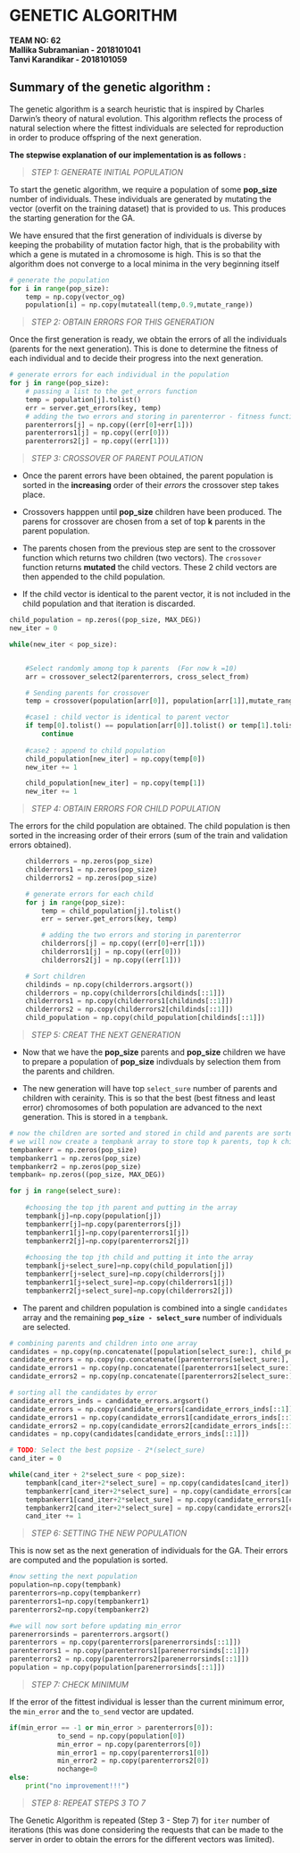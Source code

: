 <!--     Summary of your Genetic Algorithm with all the steps, also mention if you have made any major changes to the base genetic algorithm.
    Three diagrams that showcase your first three iterations as shown in the attached image.
    Explain your fitness function.
    Explain your crossover function.
    How exactly did you apply the mutations(if any).
    What were your hyperparameters like pool size, splitting point for creating new genes, etc and why did you choose those parameters?
    Statistical information like Number of iterations to converge, etc.
    What heuristics did you apply, mention the ones that didn't work too.
     Trace of output for the first 10 steps as shown:

    Initial population
    Vectors selected for crossover
    Vectors after applying the crossover
    Vectors before and after mutation

    Anything else that you used, tricks, brute force, etc. that we should be aware of. -->



<!-- # how to choose individuals for crossover
# how to choose the next gen

#flow of the program
#main

#generate initial genration (mutation) size 100

#while loop
    #create a utility array that stores the error for every individual in the population
    #parenterrors[]
    #get the probability of selection for every parent for going into crossover, this will generate the probaliliites based on the error
    #above function will return an array: parentprobality

    #for i in range(number of time you want to do crossover):
    #   pick two parents using numpy.random.choice
    #   cross them over, now we have two new
    #   choose between them. how? -> top two? according to probability?
    #   for now, choose only the children ignore the parents
    #   mutate the crossovers
    #   put them into an array called nextgen[] -->


# GENETIC ALGORITHM 

**TEAM NO: 62**<br>
**Mallika Subramanian - 2018101041**<br>
**Tanvi Karandikar    - 2018101059**


## Summary of the genetic algorithm : 

The genetic algorithm is a search heuristic that is inspired by Charles Darwin’s theory of natural evolution. This algorithm reflects the process of natural selection where the fittest individuals are selected for reproduction in order to produce offspring of the next generation.

**The stepwise explanation of our implementation is as follows :**

> *STEP 1: GENERATE INITIAL POPULATION*

To start the genetic algorithm, we require a population of some **pop_size** number of individuals. These individuals are generated by mutating the vector (overfit on the training dataset) that is provided to us. 
This produces the starting generation for the GA. 

We have ensured that the first generation of individuals is diverse by keeping the probability of mutation factor high, that is the probability with which a gene is mutated in  a chromosome is high. 
This is so that the algorithm does not converge to a local minima in the very beginning itself 
 <!--check this line please  -->

```python
# generate the population
for i in range(pop_size):
    temp = np.copy(vector_og)
    population[i] = np.copy(mutateall(temp,0.9,mutate_range))
```


> *STEP 2: OBTAIN ERRORS FOR THIS GENERATION*

Once the first generation is ready, we obtain the errors of all the individuals (parents for the next generation). This is done to determine the fitness of each individual and to decide their progress into the next generation.

```python
# generate errors for each individual in the population
for j in range(pop_size):
    # passing a list to the get_errors function
    temp = population[j].tolist()
    err = server.get_errors(key, temp)
    # adding the two errors and storing in parenterror - fitness function
    parenterrors[j] = np.copy((err[0]+err[1]))
    parenterrors1[j] = np.copy((err[0]))
    parenterrors2[j] = np.copy((err[1]))

```

> *STEP 3: CROSSOVER OF PARENT POULATION*

* Once the parent errors have been obtained, the parent population is sorted in the **increasing** order of their *errors* the crossover step takes place. 

* Crossovers happpen until **pop_size** children have been produced. The parens for crossover are chosen from a set of top **k** parents in the parent population. 

* The parents chosen from the previous step are sent to the crossover function which returns two children (two vectors).
The ```crossover``` function returns **mutated** the child vectors.
These 2 child vectors are then appended to the child population.

* If the child vector is identical to the parent vector, it is not included in the child population and that iteration is discarded.

```python
child_population = np.zeros((pop_size, MAX_DEG))
new_iter = 0

while(new_iter < pop_size):


    #Select randomly among top k parents  (For now k =10)
    arr = crossover_select2(parenterrors, cross_select_from)

    # Sending parents for crossover
    temp = crossover(population[arr[0]], population[arr[1]],mutate_range,prob_mut_cross)

    #case1 : child vector is identical to parent vector
    if temp[0].tolist() == population[arr[0]].tolist() or temp[1].tolist() == population[arr[0]].tolist() or temp[0].tolist() == population[arr[1]].tolist() or temp[1].tolist() == population[arr[1]].tolist():
        continue
    
    #case2 : append to child population
    child_population[new_iter] = np.copy(temp[0])
    new_iter += 1

    child_population[new_iter] = np.copy(temp[1])
    new_iter += 1
```

> *STEP 4: OBTAIN ERRORS FOR CHILD POPULATION*

The errors for the child population are obtained. The child population is then sorted in the increasing order of their errors (sum of the train and validation errors obtained).

```python
    childerrors = np.zeros(pop_size)
    childerrors1 = np.zeros(pop_size)
    childerrors2 = np.zeros(pop_size)

    # generate errors for each child
    for j in range(pop_size):
        temp = child_population[j].tolist()
        err = server.get_errors(key, temp)

        # adding the two errors and storing in parenterror
        childerrors[j] = np.copy((err[0]+err[1]))
        childerrors1[j] = np.copy((err[0]))
        childerrors2[j] = np.copy((err[1]))

    # Sort children
    childinds = np.copy(childerrors.argsort())
    childerrors = np.copy(childerrors[childinds[::1]])
    childerrors1 = np.copy(childerrors1[childinds[::1]])
    childerrors2 = np.copy(childerrors2[childinds[::1]])
    child_population = np.copy(child_population[childinds[::1]])
```

> *STEP 5: CREAT THE NEXT GENERATION*

* Now that we have the **pop_size** parents and **pop_size** children we have to prepare a population of **pop_size** indivduals by selection them from the parents and children. 

* The new generation will have top ```select_sure``` number of parents and children with cerainity. This is so that the best (best fitness and least error) chromosomes of both population are advanced to the next generation. This is stored in a ```tempbank```.

```python
# now the children are sorted and stored in child and parents are sorted in population
# we will now create a tempbank array to store top k parents, top k childs and rest being sorted taking from the top
tempbankerr = np.zeros(pop_size)
tempbankerr1 = np.zeros(pop_size)
tempbankerr2 = np.zeros(pop_size)
tempbank= np.zeros((pop_size, MAX_DEG))

for j in range(select_sure):
    
    #choosing the top jth parent and putting in the array
    tempbank[j]=np.copy(population[j])
    tempbankerr[j]=np.copy(parenterrors[j])
    tempbankerr1[j]=np.copy(parenterrors1[j])
    tempbankerr2[j]=np.copy(parenterrors2[j])
    
    #choosing the top jth child and putting it into the array 
    tempbank[j+select_sure]=np.copy(child_population[j])
    tempbankerr[j+select_sure]=np.copy(childerrors[j])
    tempbankerr1[j+select_sure]=np.copy(childerrors1[j])
    tempbankerr2[j+select_sure]=np.copy(childerrors2[j]) 
```

* The parent and children population is combined into a single ```candidates``` array and the remaining **```pop_size - select_sure```** number of individuals are selected.

```python
# combining parents and children into one array
candidates = np.copy(np.concatenate([population[select_sure:], child_population[select_sure:]]))
candidate_errors = np.copy(np.concatenate([parenterrors[select_sure:], childerrors[select_sure:]]))
candidate_errors1 = np.copy(np.concatenate([parenterrors1[select_sure:], childerrors1[select_sure:]]))
candidate_errors2 = np.copy(np.concatenate([parenterrors2[select_sure:], childerrors2[select_sure:]]))

# sorting all the candidates by error
candidate_errors_inds = candidate_errors.argsort()
candidate_errors = np.copy(candidate_errors[candidate_errors_inds[::1]])
candidate_errors1 = np.copy(candidate_errors1[candidate_errors_inds[::1]])
candidate_errors2 = np.copy(candidate_errors2[candidate_errors_inds[::1]])
candidates = np.copy(candidates[candidate_errors_inds[::1]])

# TODO: Select the best popsize - 2*(select_sure)
cand_iter = 0

while(cand_iter + 2*select_sure < pop_size):
    tempbank[cand_iter+2*select_sure] = np.copy(candidates[cand_iter])
    tempbankerr[cand_iter+2*select_sure] = np.copy(candidate_errors[cand_iter])
    tempbankerr1[cand_iter+2*select_sure] = np.copy(candidate_errors1[cand_iter])
    tempbankerr2[cand_iter+2*select_sure] = np.copy(candidate_errors2[cand_iter])
    cand_iter += 1
```

> *STEP 6: SETTING THE NEW POPULATION*

This is now set as the next generation of individuals for the GA. Their errors are computed and the population is sorted. 

```python
#now setting the next population
population=np.copy(tempbank)
parenterrors=np.copy(tempbankerr)
parenterrors1=np.copy(tempbankerr1)
parenterrors2=np.copy(tempbankerr2)

#we will now sort before updating min_error
parenerrorsinds = parenterrors.argsort()
parenterrors = np.copy(parenterrors[parenerrorsinds[::1]])
parenterrors1 = np.copy(parenterrors1[parenerrorsinds[::1]])
parenterrors2 = np.copy(parenterrors2[parenerrorsinds[::1]])
population = np.copy(population[parenerrorsinds[::1]])
```

> *STEP 7: CHECK MINIMUM*

If the error of the fittest individual is lesser than the current minimum error, the ```min_error``` and the ```to_send``` vector are updated. 

```python
if(min_error == -1 or min_error > parenterrors[0]):
            to_send = np.copy(population[0])
            min_error = np.copy(parenterrors[0])
            min_error1 = np.copy(parenterrors1[0])
            min_error2 = np.copy(parenterrors2[0])
            nochange=0
else:
    print("no improvement!!!")
```

> *STEP 8: REPEAT STEPS 3 TO 7*

The Genetic Algorithm is repeated (Step 3 - Step 7) for ```iter``` number of iterations (this was done considering the requests that can be made to the server in order to obtain the errors for the different vectors was limited).


